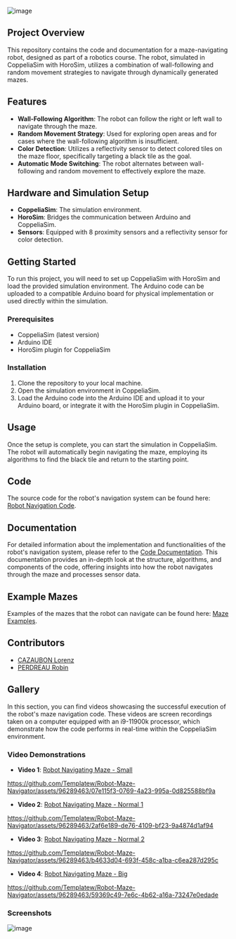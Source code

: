 ![image](https://github.com/Templatew/Robot-Maze-Navigator/assets/96289463/236eb8ce-0977-469f-9c5c-61a7a00cb674)

## Project Overview
This repository contains the code and documentation for a maze-navigating robot, designed as part of a robotics course. The robot, simulated in CoppeliaSim with HoroSim, utilizes a combination of wall-following and random movement strategies to navigate through dynamically generated mazes.

## Features
- **Wall-Following Algorithm**: The robot can follow the right or left wall to navigate through the maze.
- **Random Movement Strategy**: Used for exploring open areas and for cases where the wall-following algorithm is insufficient.
- **Color Detection**: Utilizes a reflectivity sensor to detect colored tiles on the maze floor, specifically targeting a black tile as the goal.
- **Automatic Mode Switching**: The robot alternates between wall-following and random movement to effectively explore the maze.

## Hardware and Simulation Setup
- **CoppeliaSim**: The simulation environment.
- **HoroSim**: Bridges the communication between Arduino and CoppeliaSim.
- **Sensors**: Equipped with 8 proximity sensors and a reflectivity sensor for color detection.

## Getting Started
To run this project, you will need to set up CoppeliaSim with HoroSim and load the provided simulation environment. The Arduino code can be uploaded to a compatible Arduino board for physical implementation or used directly within the simulation.

### Prerequisites
- CoppeliaSim (latest version)
- Arduino IDE
- HoroSim plugin for CoppeliaSim

### Installation
1. Clone the repository to your local machine.
2. Open the simulation environment in CoppeliaSim.
3. Load the Arduino code into the Arduino IDE and upload it to your Arduino board, or integrate it with the HoroSim plugin in CoppeliaSim.

## Usage
Once the setup is complete, you can start the simulation in CoppeliaSim. The robot will automatically begin navigating the maze, employing its algorithms to find the black tile and return to the starting point.

## Code
The source code for the robot's navigation system can be found here: [Robot Navigation Code](https://github.com/Templatew/Robot-Maze-Navigator/tree/main/Code).

## Documentation
For detailed information about the implementation and functionalities of the robot's navigation system, please refer to the [Code Documentation](https://github.com/Templatew/Robot-Maze-Navigator/blob/main/Documentation.md). This documentation provides an in-depth look at the structure, algorithms, and components of the code, offering insights into how the robot navigates through the maze and processes sensor data.

## Example Mazes
Examples of the mazes that the robot can navigate can be found here: [Maze Examples](https://github.com/Templatew/Robot-Maze-Navigator/tree/main/Maze%20Exemples).

## Contributors

 - [CAZAUBON Lorenz](https://github.com/Templatew)
 - [PERDREAU Robin](https://github.com/BlackJackGeary83)

## Gallery
In this section, you can find videos showcasing the successful execution of the robot's maze navigation code. These videos are screen recordings taken on a computer equipped with an i9-11900k processor, which demonstrate how the code performs in real-time within the CoppeliaSim environment.

### Video Demonstrations

- **Video 1**: [Robot Navigating Maze - Small](https://www.youtube.com/watch?v=gO2x4uKiWLo)
  

https://github.com/Templatew/Robot-Maze-Navigator/assets/96289463/07e115f3-0769-4a23-995a-0d825588bf9a


- **Video 2**: [Robot Navigating Maze - Normal 1](https://www.youtube.com/watch?v=eE6V4Z8Rsyo)
  

https://github.com/Templatew/Robot-Maze-Navigator/assets/96289463/2af6e189-de76-4109-bf23-9a4874d1af94


- **Video 3**: [Robot Navigating Maze - Normal 2](https://www.youtube.com/watch?v=hEwCGLeCXpU)
  

https://github.com/Templatew/Robot-Maze-Navigator/assets/96289463/b4633d04-693f-458c-a1ba-c6ea287d295c


- **Video 4**: [Robot Navigating Maze - Big](https://www.youtube.com/watch?v=pYgpAhSzy7s)

  

https://github.com/Templatew/Robot-Maze-Navigator/assets/96289463/59369c49-7e6c-4b62-a16a-73247e0edade



### Screenshots
![image](https://github.com/Templatew/Robot-Maze-Navigator/assets/96289463/7290d963-7b00-4dda-8960-42e184f3d003)
